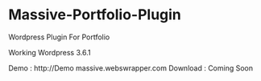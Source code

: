 Massive-Portfolio-Plugin
========================

Wordpress Plugin For Portfolio

Working Wordpress 3.6.1

Demo     : http://Demo massive.webswrapper.com
Download : Coming Soon

